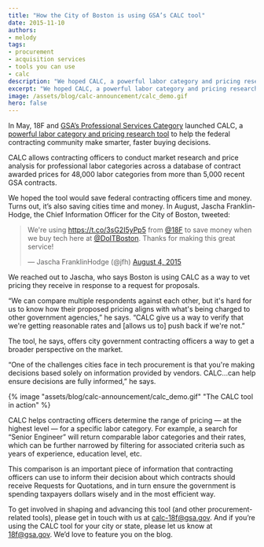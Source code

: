 ```yaml
---
title: "How the City of Boston is using GSA’s CALC tool"
date: 2015-11-10
authors:
- melody
tags:
- procurement
- acquisition services
- tools you can use
- calc
description: "We hoped CALC, a powerful labor category and pricing research tool from GSA and 18F, would save federal contracting officers time and money. Turns out, it’s also saving cities time and money. In August, we found out the City of Boston has been using CALC to vet pricing they receive in response to a request for proposals."
excerpt: "We hoped CALC, a powerful labor category and pricing research tool from GSA and 18F, would save federal contracting officers time and money. Turns out, it’s also saving cities time and money. In August, we found out the City of Boston has been using CALC to vet pricing they receive in response to a request for proposals."
image: /assets/blog/calc-announcement/calc_demo.gif
hero: false
---
```


In May, 18F and [GSA’s Professional Services Category](http://www.gsa.gov/portal/category/108339) launched CALC, a [powerful labor category and pricing research tool](https://calc.gsa.gov/) to help the federal contracting community make smarter, faster buying decisions.

CALC allows contracting officers to conduct market research and price analysis for professional labor categories across a database of contract awarded prices for 48,000 labor categories from more than 5,000 recent GSA contracts.

We hoped the tool would save federal contracting officers time and money. Turns out, it’s also saving cities time and money. In August, Jascha Franklin-Hodge, the Chief Information Officer for the City of Boston, tweeted:

<blockquote class="twitter-tweet" lang="en"><p lang="en" dir="ltr">We&#39;re using <a href="https://t.co/3sG2I5yPp5">https://t.co/3sG2I5yPp5</a> from <a href="https://twitter.com/18F">@18F</a> to save money when we buy tech here at <a href="https://twitter.com/DoITBoston">@DoITBoston</a>. Thanks for making this great service!</p>&mdash; Jascha FranklinHodge (@jfh) <a href="https://twitter.com/jfh/status/628590338538647552">August 4, 2015</a></blockquote>
<script async src="https://platform.twitter.com/widgets.js" charset="utf-8"></script>

We reached out to Jascha, who says Boston is using CALC as a way to vet pricing they receive in response to a request for proposals.

“We can compare multiple respondents against each other, but it's hard for us to know how their proposed pricing aligns with what's being charged to other government agencies,” he says. “CALC give us a way to verify that we're getting reasonable rates and [allows us to] push back if we're not.”

The tool, he says, offers city government contracting officers a way to get a broader perspective on the market.

“One of the challenges cities face in tech procurement is that you're making decisions based solely on information provided by vendors. CALC...can help ensure decisions are fully informed,” he says.

{% image "assets/blog/calc-announcement/calc_demo.gif" "The CALC tool in action" %}

CALC helps contracting officers determine the range of pricing — at the highest level — for a specific labor category. For example, a search for “Senior Engineer” will return comparable labor categories and their rates, which can be further narrowed by filtering for associated criteria such as years of experience, education level, etc.

This comparison is an important piece of information that contracting officers can use to inform their decision about which contracts should receive Requests for Quotations, and in turn ensure the government is spending taxpayers dollars wisely and in the most efficient way.

To get involved in shaping and advancing this tool (and other procurement-related tools), please get in touch with us at [calc-18f@gsa.gov](mailto:calc-18f@gsa.gov). And if you’re using the CALC tool for your city or state, please let us know at [18f@gsa.gov](mailto:18f@gsa.gov). We’d love to feature you on the blog.
